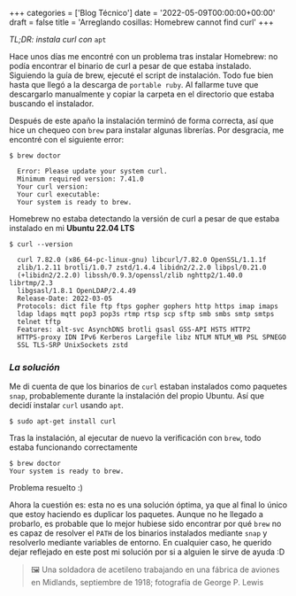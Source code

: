+++
categories = ['Blog Técnico']
date = '2022-05-09T00:00:00+00:00'
draft = false
title = 'Arreglando cosillas: Homebrew cannot find curl'
+++

*TL;DR: instala curl con* `apt`

Hace unos días me encontré con un problema tras instalar Homebrew: no podía encontrar el binario de curl a pesar de que estaba instalado. Siguiendo la guía de brew, ejecuté el script de instalación. Todo fue bien hasta que llegó a la descarga de `portable ruby`. Al fallarme tuve que descargarlo manualmente y copiar la carpeta en el directorio que estaba buscando el instalador.

Después de este apaño la instalación terminó de forma correcta, así que hice un chequeo con `brew` para instalar algunas librerías. Por desgracia, me encontré con el siguiente error:

```shell
$ brew doctor

  Error: Please update your system curl. 
  Minimum required version: 7.41.0 
  Your curl version: 
  Your curl executable: 
  Your system is ready to brew.
```

Homebrew no estaba detectando la versión de curl a pesar de que estaba instalado en mi **Ubuntu 22.04 LTS**

```shell
$ curl --version

  curl 7.82.0 (x86_64-pc-linux-gnu) libcurl/7.82.0 OpenSSL/1.1.1f
  zlib/1.2.11 brotli/1.0.7 zstd/1.4.4 libidn2/2.2.0 libpsl/0.21.0
  (+libidn2/2.2.0) libssh/0.9.3/openssl/zlib nghttp2/1.40.0 librtmp/2.3
  libgsasl/1.8.1 OpenLDAP/2.4.49 
  Release-Date: 2022-03-05 
  Protocols: dict file ftp ftps gopher gophers http https imap imaps
  ldap ldaps mqtt pop3 pop3s rtmp rtsp scp sftp smb smbs smtp smtps
  telnet tftp
  Features: alt-svc AsynchDNS brotli gsasl GSS-API HSTS HTTP2
  HTTPS-proxy IDN IPv6 Kerberos Largefile libz NTLM NTLM_WB PSL SPNEGO
  SSL TLS-SRP UnixSockets zstd
```

### _La solución_

Me di cuenta de que los binarios de `curl` estaban instalados como paquetes `snap`, probablemente durante la instalación del propio Ubuntu. Así que decidí instalar `curl` usando `apt`.

```shell
$ sudo apt-get install curl
```

Tras la instalación, al ejecutar de nuevo la verificación con `brew`, todo estaba funcionando correctamente

```shell
$ brew doctor
Your system is ready to brew.
```

Problema resuelto :)

Ahora la cuestión es: esta no es una solución óptima, ya que al final lo único que estoy haciendo es duplicar los paquetes. Aunque no he llegado a probarlo, es probable que lo mejor hubiese sido encontrar por qué `brew` no es capaz de resolver el `PATH` de los binarios instalados mediante `snap` y resolverlo mediante variables de entorno. En cualquier caso, he querido dejar reflejado en este post mi solución por si a alguien le sirve de ayuda :D

> 🖼️ Una soldadora de acetileno trabajando en una fábrica de aviones en Midlands, septiembre de 1918; fotografía de George P. Lewis